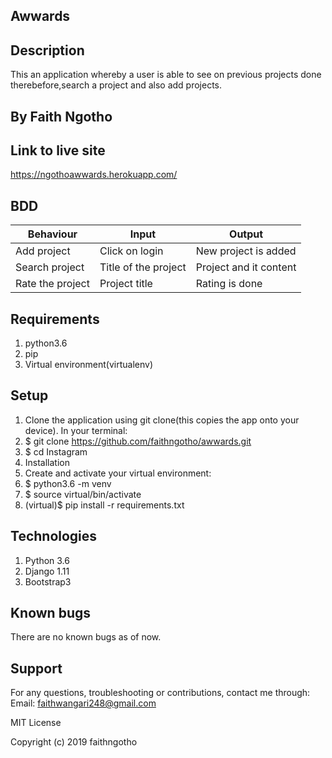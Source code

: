 ## Awwards

## Description

This an application whereby a user is able to see on previous projects done therebefore,search a project and also add projects.

## By Faith Ngotho

## Link to live site

 https://ngothoawwards.herokuapp.com/
 

## BDD

|Behaviour     	  |Input	                |Output                      |
|-----------------|----------------------|----------------------------|
|Add project      | Click on login       |New project is added        |
|Search project   |Title of the project  | Project and it content     |
|Rate the project |Project title         |Rating is done              |

## Requirements
1. python3.6
2. pip
3. Virtual environment(virtualenv)

## Setup
1. Clone the application using git clone(this copies the app onto your device). In your terminal:
2. $ git clone https://github.com/faithngotho/awwards.git
3. $ cd Instagram
4. Installation
5. Create and activate your virtual environment:
6. $ python3.6 -m venv
7. $ source virtual/bin/activate
8. (virtual)$ pip install -r requirements.txt

## Technologies
1. Python 3.6
2. Django 1.11
3. Bootstrap3

## Known bugs
 There are no known bugs as of now.

## Support
For any questions, troubleshooting or contributions, contact me through: Email: faithwangari248@gmail.com

MIT License

Copyright (c) 2019 faithngotho
